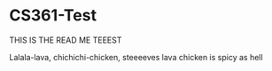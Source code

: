# CS361-Test

THIS IS THE READ ME TEEEST

Lalala-lava, chichichi-chicken, steeeeves lava chicken is spicy as hell
